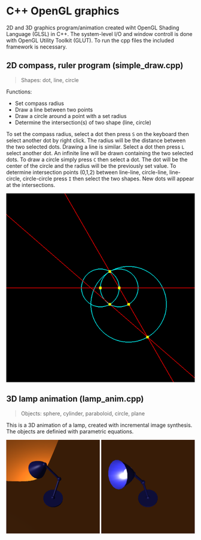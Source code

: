 # C++ OpenGL graphics
2D and 3D graphics program/animation created wiht OpenGL Shading Language (GLSL) in C++. The system-level I/O and window controll is done with OpenGL Utility Toolkit (GLUT). To run the cpp files the included framework is necessary.

## 2D compass, ruler program (simple_draw.cpp)
> Shapes: dot, line, circle

Functions:
- Set compass radius
- Draw a line between two points
- Draw a circle around a point with a set radius
- Determine the intersection(s) of two shape (line, circle)

To set the compass radius, select a dot then press `S` on the keyboard then select another dot by right click. The radius will be the distance between the two selected dots. Drawing a line is similar. Select a dot then press `L` select another dot. An infinite line will be drawn containing the two selected dots. 
To draw a circle simply  press `C` then select a dot. The dot will be the center of the circle and the radius will be the previously set value. To determine intersection points (0,1,2) between line-line, circle-line, line-circle, circle-circle press `I` then select the two shapes. New dots will appear at the intersections.

![Simple Draw](images/simpleDraw.png)

## 3D lamp animation (lamp_anim.cpp)
> Objects: sphere, cylinder, paraboloid, circle, plane

This is a 3D animation of a lamp, created with incremental image synthesis. The objects are definied with parametric equations.

<img src="images/lamp1.png" width="250"> <img src="images/lamp2.png" width="250">

